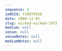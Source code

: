 ```yaml
---
sequence: 2
imdbId: tt0070916
date: 2008-11-02
slug: wicked-wicked-1973
medium: null
venue: null
venueNotes: null
mediumNotes: null
---
```


